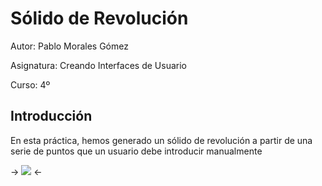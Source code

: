# Sólido de Revolución

Autor: Pablo Morales Gómez

Asignatura: Creando Interfaces de Usuario

Curso: 4º


## Introducción

En esta práctica, hemos generado un sólido de revolución a partir de una serie de puntos que un usuario debe introducir manualmente

-> ![](animacion.gif) <-
